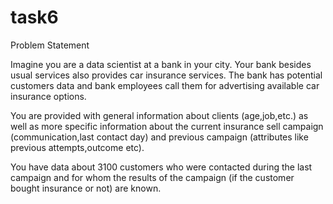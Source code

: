 # task6
Problem Statement

Imagine you are a data scientist at a bank in your city. Your bank besides usual services also provides car insurance services. The bank has potential customers data and bank employees call them for advertising available car insurance options.

 

You are provided with general information about clients (age,job,etc.) as well as more specific information about the current insurance sell campaign (communication,last contact day) and previous campaign (attributes like previous attempts,outcome etc).

 

You have data about 3100 customers who were contacted during the last campaign and for whom the results of the campaign (if the customer bought insurance or not) are known.
